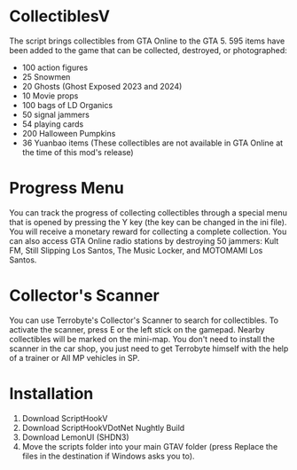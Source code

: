 # CollectiblesV
The script brings collectibles from GTA Online to the  GTA 5. 595 items have been added to the game that can be collected, destroyed, or photographed:

- 100 action figures
- 25 Snowmen
- 20 Ghosts (Ghost Exposed 2023 and 2024)
- 10 Movie props
- 100 bags of LD Organics
- 50 signal jammers
- 54 playing cards
- 200 Halloween Pumpkins
- 36 Yuanbao items (These collectibles are not available in GTA Online at the time of this mod's release)


# Progress Menu

You can track the progress of collecting collectibles through a special menu that is opened by pressing the Y key (the key can be changed in the ini file). You will receive a monetary reward for collecting a complete collection. You can also access GTA Online radio stations by destroying 50 jammers: Kult FM, Still Slipping Los Santos, The Music Locker, and MOTOMAMI Los Santos.


# Collector's Scanner
 
You can use Terrobyte's Collector's Scanner to search for collectibles. To activate the scanner, press E or the left stick on the gamepad. Nearby collectibles will be marked on the mini-map. You don't need to install the scanner in the car shop, you just need to get Terrobyte himself with the help of a trainer or All MP vehicles in SP.


# Installation

1. Download ScriptHookV
2. Download ScriptHookVDotNet Nughtly Build
3. Download LemonUI (SHDN3)
4. Move the scripts folder into your main GTAV folder (press Replace the files in the destination if Windows asks you to).
